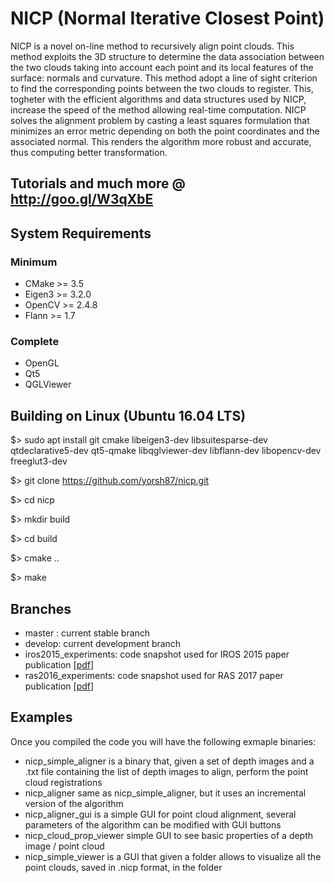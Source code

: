 NICP (Normal Iterative Closest Point)
====

NICP is a novel on-line method to recursively align point clouds. This method
exploits the 3D structure to determine the data association between the two
clouds taking into account each point and its local features of the surface:
normals and curvature.
This method adopt a line of sight criterion to find the corresponding points between
the two clouds to register. This, togheter with the efficient algorithms and
data structures used by NICP, increase the speed of the method allowing
real-time computation.
NICP solves the alignment problem by casting a least squares formulation that
minimizes an error metric depending on both the point coordinates and the
associated normal. This renders the algorithm more robust and accurate, thus
computing better transformation.

Tutorials and much more @ http://goo.gl/W3qXbE
----

System Requirements
----

### Minimum

- CMake  >= 3.5
- Eigen3 >= 3.2.0
- OpenCV >= 2.4.8
- Flann  >= 1.7

### Complete

- OpenGL
- Qt5
- QGLViewer

Building on Linux (Ubuntu 16.04 LTS)
----

$> sudo apt install git cmake libeigen3-dev libsuitesparse-dev qtdeclarative5-dev qt5-qmake libqglviewer-dev libflann-dev libopencv-dev freeglut3-dev

$> git clone https://github.com/yorsh87/nicp.git

$> cd nicp

$> mkdir build

$> cd build

$> cmake ..

$> make

Branches
----

- master : current stable branch
- develop: current development branch
- iros2015_experiments: code snapshot used for IROS 2015 paper publication [[pdf](http://jacoposerafin.com/wp-content/uploads/serafin15iros.pdf)]
- ras2016_experiments: code snapshot used for RAS 2017 paper publication [[pdf](http://jacoposerafin.com/wp-content/uploads/serafin17ras.pdf)]

Examples
----

Once you compiled the code you will have the following exmaple binaries:
- nicp_simple_aligner is a binary that, given a set of depth images and a .txt file containing the list of depth images to align, perform the point cloud registrations
- nicp_aligner same as nicp_simple_aligner, but it uses an incremental version of the algorithm
- nicp_aligner_gui is a simple GUI for point cloud alignment, several parameters of the algorithm can be modified with GUI buttons
- nicp_cloud_prop_viewer simple GUI to see basic properties of a depth image / point cloud
- nicp_simple_viewer is a GUI that given a folder allows to visualize all the point clouds, saved in .nicp format, in the folder

